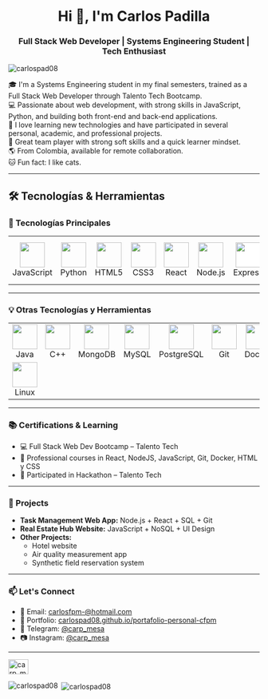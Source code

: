 <h1 align="center">Hi 👋, I'm Carlos Padilla</h1>
<h3 align="center">Full Stack Web Developer | Systems Engineering Student | Tech Enthusiast</h3>

<p align="left">
  <img src="https://komarev.com/ghpvc/?username=carlospad08&label=Profile%20views&color=0e75b6&style=flat" alt="carlospad08" />
</p>

🎓 I'm a Systems Engineering student in my final semesters, trained as a Full Stack Web Developer through Talento Tech Bootcamp.  
💻 Passionate about web development, with strong skills in JavaScript, Python, and building both front-end and back-end applications.  
🚀 I love learning new technologies and have participated in several personal, academic, and professional projects.  
🤝 Great team player with strong soft skills and a quick learner mindset.  
🌎 From Colombia, available for remote collaboration.  
🐱 Fun fact: I like cats.

---

## 🛠️ Tecnologías & Herramientas

### 🚀 Tecnologías Principales

<p align="center">
  <table>
    <tr>
      <td align="center" width="100">
        <img src="https://cdn.jsdelivr.net/gh/devicons/devicon/icons/javascript/javascript-original.svg" width="50" /><br>JavaScript
      </td>
      <td align="center" width="100">
        <img src="https://cdn.jsdelivr.net/gh/devicons/devicon/icons/python/python-original.svg" width="50" /><br>Python
      </td>
      <td align="center" width="100">
        <img src="https://cdn.jsdelivr.net/gh/devicons/devicon/icons/html5/html5-original.svg" width="50" /><br>HTML5
      </td>
      <td align="center" width="100">
        <img src="https://cdn.jsdelivr.net/gh/devicons/devicon/icons/css3/css3-original.svg" width="50" /><br>CSS3
      </td>
      <td align="center" width="100">
        <img src="https://cdn.jsdelivr.net/gh/devicons/devicon/icons/react/react-original.svg" width="50" /><br>React
      </td>
      <td align="center" width="100">
        <img src="https://cdn.jsdelivr.net/gh/devicons/devicon/icons/nodejs/nodejs-original.svg" width="50" /><br>Node.js
      </td>
      <td align="center" width="100">
        <img src="https://cdn.jsdelivr.net/gh/devicons/devicon/icons/express/express-original.svg" width="50" style="background-color:white" /><br>Express
      </td>
      <td align="center" width="100">
        <img src="https://www.vectorlogo.zone/logos/tailwindcss/tailwindcss-icon.svg" width="50" /><br>Tailwind CSS
      </td>
    </tr>
  </table>
</p>

---

### 💡 Otras Tecnologías y Herramientas

<p align="center">
  <table>
    <tr>
      <td align="center" width="100">
        <img src="https://cdn.jsdelivr.net/gh/devicons/devicon/icons/java/java-original.svg" width="50" /><br>Java
      </td>
      <td align="center" width="100">
        <img src="https://cdn.jsdelivr.net/gh/devicons/devicon/icons/cplusplus/cplusplus-original.svg" width="50" /><br>C++
      </td>
      <td align="center" width="100">
        <img src="https://cdn.jsdelivr.net/gh/devicons/devicon/icons/mongodb/mongodb-original.svg" width="50" /><br>MongoDB
      </td>
      <td align="center" width="100">
        <img src="https://cdn.jsdelivr.net/gh/devicons/devicon/icons/mysql/mysql-original.svg" width="50" /><br>MySQL
      </td>
      <td align="center" width="100">
        <img src="https://cdn.jsdelivr.net/gh/devicons/devicon/icons/postgresql/postgresql-original.svg" width="50" /><br>PostgreSQL
      </td>
      <td align="center" width="100">
        <img src="https://cdn.jsdelivr.net/gh/devicons/devicon/icons/git/git-original.svg" width="50" /><br>Git
      </td>
      <td align="center" width="100">
        <img src="https://cdn.jsdelivr.net/gh/devicons/devicon/icons/docker/docker-original.svg" width="50" /><br>Docker
      </td>
    </tr>
    <tr>
      <td align="center" width="100">
        <img src="https://cdn.jsdelivr.net/gh/devicons/devicon/icons/linux/linux-original.svg" width="50" /><br>Linux
      </td>
      <td colspan="3"></td>
    </tr>
  </table>
</p>


---

### 📚 Certifications & Learning

- 💻 Full Stack Web Dev Bootcamp – Talento Tech  
- 🔁 Professional courses in React, NodeJS, JavaScript, Git, Docker, HTML y CSS
- 🧠 Participated in Hackathon – Talento Tech

---

### 🔨 Projects

- **Task Management Web App:** Node.js + React + SQL + Git  
- **Real Estate Hub Website:** JavaScript + NoSQL + UI Design  
- **Other Projects:**  
  - Hotel website  
  - Air quality measurement app  
  - Synthetic field reservation system  

---

### 📫 Let's Connect

- 📩 Email: carlosfpm-@hotmail.com  
- 🔗 Portfolio: [carlospad08.github.io/portafolio-personal-cfpm](https://carlospad08.github.io/portafolio-personal-cfpm/)  
- 📱 Telegram: [@carp_mesa](https://t.me/carp_mesa)  
- 📷 Instagram: [@carp_mesa](https://instagram.com/carp_mesa)

---

<p align="left">
  <a href="https://instagram.com/carp_mesa" target="blank">
    <img align="center" src="https://raw.githubusercontent.com/rahuldkjain/github-profile-readme-generator/master/src/images/icons/Social/instagram.svg" alt="carp_mesa" height="30" width="40" />
  </a>
</p>

<p><img align="left" src="https://github-readme-stats.vercel.app/api/top-langs?username=carlospad08&show_icons=true&locale=en&layout=compact" alt="carlospad08" /></p>

<p>&nbsp;<img align="center" src="https://github-readme-stats.vercel.app/api?username=carlospad08&show_icons=true&locale=en" alt="carlospad08" /></p>
